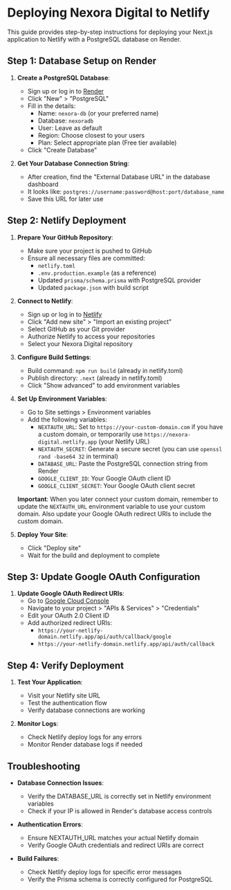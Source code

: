 # Deploying Nexora Digital to Netlify

This guide provides step-by-step instructions for deploying your Next.js application to Netlify with a PostgreSQL database on Render.

## Step 1: Database Setup on Render

1. **Create a PostgreSQL Database**:
   - Sign up or log in to [Render](https://render.com/)
   - Click "New" > "PostgreSQL"
   - Fill in the details:
     - Name: `nexora-db` (or your preferred name)
     - Database: `nexoradb`
     - User: Leave as default
     - Region: Choose closest to your users
     - Plan: Select appropriate plan (Free tier available)
   - Click "Create Database"

2. **Get Your Database Connection String**:
   - After creation, find the "External Database URL" in the database dashboard
   - It looks like: `postgres://username:password@host:port/database_name`
   - Save this URL for later use

## Step 2: Netlify Deployment

1. **Prepare Your GitHub Repository**:
   - Make sure your project is pushed to GitHub
   - Ensure all necessary files are committed:
     - `netlify.toml`
     - `.env.production.example` (as a reference)
     - Updated `prisma/schema.prisma` with PostgreSQL provider
     - Updated `package.json` with build script

2. **Connect to Netlify**:
   - Sign up or log in to [Netlify](https://netlify.com/)
   - Click "Add new site" > "Import an existing project"
   - Select GitHub as your Git provider
   - Authorize Netlify to access your repositories
   - Select your Nexora Digital repository

3. **Configure Build Settings**:
   - Build command: `npm run build` (already in netlify.toml)
   - Publish directory: `.next` (already in netlify.toml)
   - Click "Show advanced" to add environment variables

4. **Set Up Environment Variables**:
   - Go to Site settings > Environment variables
   - Add the following variables:
     - `NEXTAUTH_URL`: Set to `https://your-custom-domain.com` if you have a custom domain, or temporarily use `https://nexora-digital.netlify.app` (your Netlify URL)
     - `NEXTAUTH_SECRET`: Generate a secure secret (you can use `openssl rand -base64 32` in terminal)
     - `DATABASE_URL`: Paste the PostgreSQL connection string from Render
     - `GOOGLE_CLIENT_ID`: Your Google OAuth client ID
     - `GOOGLE_CLIENT_SECRET`: Your Google OAuth client secret
   
   **Important**: When you later connect your custom domain, remember to update the `NEXTAUTH_URL` environment variable to use your custom domain. Also update your Google OAuth redirect URIs to include the custom domain.

5. **Deploy Your Site**:
   - Click "Deploy site"
   - Wait for the build and deployment to complete

## Step 3: Update Google OAuth Configuration

1. **Update Google OAuth Redirect URIs**:
   - Go to [Google Cloud Console](https://console.cloud.google.com/)
   - Navigate to your project > "APIs & Services" > "Credentials"
   - Edit your OAuth 2.0 Client ID
   - Add authorized redirect URIs:
     - `https://your-netlify-domain.netlify.app/api/auth/callback/google`
     - `https://your-netlify-domain.netlify.app/api/auth/callback`

## Step 4: Verify Deployment

1. **Test Your Application**:
   - Visit your Netlify site URL
   - Test the authentication flow
   - Verify database connections are working

2. **Monitor Logs**:
   - Check Netlify deploy logs for any errors
   - Monitor Render database logs if needed

## Troubleshooting

- **Database Connection Issues**:
  - Verify the DATABASE_URL is correctly set in Netlify environment variables
  - Check if your IP is allowed in Render's database access controls
  
- **Authentication Errors**:
  - Ensure NEXTAUTH_URL matches your actual Netlify domain
  - Verify Google OAuth credentials and redirect URIs are correct

- **Build Failures**:
  - Check Netlify deploy logs for specific error messages
  - Verify the Prisma schema is correctly configured for PostgreSQL 